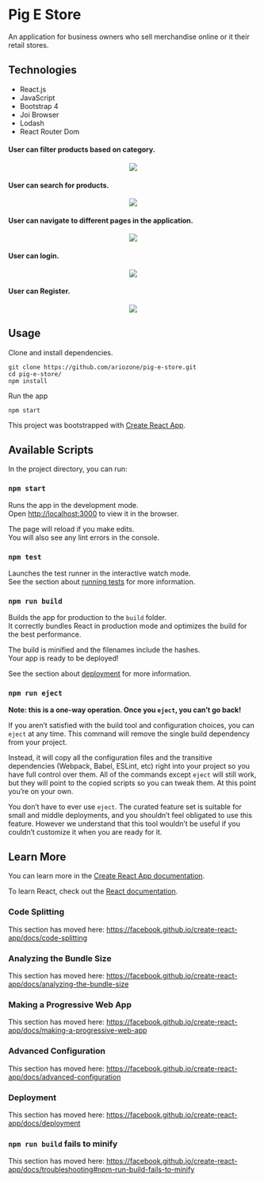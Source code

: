 # Pig E Store

 An application for business owners who sell merchandise online or it their retail stores.


## Technologies
- React.js
- JavaScript
- Bootstrap 4
- Joi Browser
- Lodash
- React Router Dom

#### User can filter products based on category.
<p align="center">
<img src="https://user-images.githubusercontent.com/19956694/60481315-b2ea0800-9c41-11e9-99c0-37554d1a0a34.gif"/>
</p>

#### User can search for products.
<p align="center">
<img src="https://user-images.githubusercontent.com/19956694/60549791-c72e1380-9cda-11e9-836f-f8432024cd04.gif"/>
</p>

#### User can navigate to different pages in the application.
<p align="center">
<img src="https://user-images.githubusercontent.com/19956694/60853713-2942b900-a1b2-11e9-832a-b93a86010089.gif"/>
</p>

#### User can login.
<p align="center">
<img src="https://user-images.githubusercontent.com/19956694/61263071-7d164a80-a73c-11e9-888a-368b935d1d59.gif"/>
</p>

#### User can Register.
<p align="center">
<img src="https://user-images.githubusercontent.com/19956694/61265787-c370a700-a746-11e9-87b0-0528990ce1d7.gif"/>
</p>


## Usage
Clone and install dependencies.
```
git clone https://github.com/ariozone/pig-e-store.git
cd pig-e-store/
npm install
```
Run the app
```
npm start
```

This project was bootstrapped with [Create React App](https://github.com/facebook/create-react-app).

## Available Scripts

In the project directory, you can run:

### `npm start`

Runs the app in the development mode.<br>
Open [http://localhost:3000](http://localhost:3000) to view it in the browser.

The page will reload if you make edits.<br>
You will also see any lint errors in the console.

### `npm test`

Launches the test runner in the interactive watch mode.<br>
See the section about [running tests](https://facebook.github.io/create-react-app/docs/running-tests) for more information.

### `npm run build`

Builds the app for production to the `build` folder.<br>
It correctly bundles React in production mode and optimizes the build for the best performance.

The build is minified and the filenames include the hashes.<br>
Your app is ready to be deployed!

See the section about [deployment](https://facebook.github.io/create-react-app/docs/deployment) for more information.

### `npm run eject`

**Note: this is a one-way operation. Once you `eject`, you can’t go back!**

If you aren’t satisfied with the build tool and configuration choices, you can `eject` at any time. This command will remove the single build dependency from your project.

Instead, it will copy all the configuration files and the transitive dependencies (Webpack, Babel, ESLint, etc) right into your project so you have full control over them. All of the commands except `eject` will still work, but they will point to the copied scripts so you can tweak them. At this point you’re on your own.

You don’t have to ever use `eject`. The curated feature set is suitable for small and middle deployments, and you shouldn’t feel obligated to use this feature. However we understand that this tool wouldn’t be useful if you couldn’t customize it when you are ready for it.

## Learn More

You can learn more in the [Create React App documentation](https://facebook.github.io/create-react-app/docs/getting-started).

To learn React, check out the [React documentation](https://reactjs.org/).

### Code Splitting

This section has moved here: https://facebook.github.io/create-react-app/docs/code-splitting

### Analyzing the Bundle Size

This section has moved here: https://facebook.github.io/create-react-app/docs/analyzing-the-bundle-size

### Making a Progressive Web App

This section has moved here: https://facebook.github.io/create-react-app/docs/making-a-progressive-web-app

### Advanced Configuration

This section has moved here: https://facebook.github.io/create-react-app/docs/advanced-configuration

### Deployment

This section has moved here: https://facebook.github.io/create-react-app/docs/deployment

### `npm run build` fails to minify

This section has moved here: https://facebook.github.io/create-react-app/docs/troubleshooting#npm-run-build-fails-to-minify
